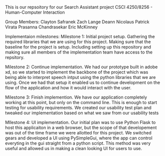 This is our repsoitory for our Search Assistant project 
CSCI 4250/8256 - Human-Computer Interaction

Group Members:
Clayton Safranek
Zach Lange
Deann Nicolaus
Patrick Virata
Prasanna Chandrasekar
Eric McKinney

Implementaion milestones:
Milestone 1: Initial project setup. Gathering the required libraries that we are using for this project. Making sure
that the baseline for the project is setup. Including setting up this repository and making sure all members of the 
implementation team have access to the repsitory. 

Milestone 2: Continue implementation. We had our prototype built in adobe xd, so we started to implement the backbone of
the project which was being able to interpret speech intput using the python libraries that we are using. Once we had
that setup it enabled us to continue development on the flow of the application and how it would interact with the user.

Milestone 3: Finish implemention. We have our application completely working at this point, but only on the command line.
This is enough to start testing for usability requirements. We created our usability test plan and tweaked our implementation
based on what we saw from our usability tests

MIlestone 4: UI implementation. Our initial plan was to use Python Flask to host this applicaiton in a web browser, but 
the scope of that developement was out of the time frame we were allotted for this project. We switched gears and developed
a UI using PySimpleGui, where the app can control everyting in the gui straight from a python script. This
method was very useful and allowed us in making a clean looking UI for users to use. 



